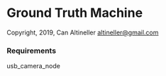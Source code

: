 # Ground Truth Machine

Copyright, 2019, Can Altineller <altineller@gmail.com>

### Requirements

usb_camera_node
